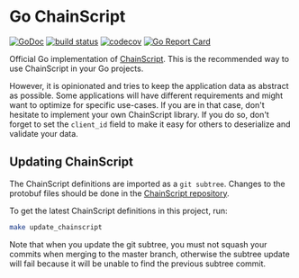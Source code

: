 # Go ChainScript

[![GoDoc](https://godoc.org/github.com/stratumn/go-chainscript?status.svg)](https://godoc.org/github.com/stratumn/go-chainscript)
[![build status](https://travis-ci.org/stratumn/go-chainscript.svg?branch=master)](https://travis-ci.org/stratumn/go-chainscript)
[![codecov](https://codecov.io/gh/stratumn/go-chainscript/branch/master/graph/badge.svg)](https://codecov.io/gh/stratumn/go-chainscript)
[![Go Report Card](https://goreportcard.com/badge/github.com/stratumn/go-chainscript)](https://goreportcard.com/report/github.com/stratumn/go-chainscript)

Official Go implementation of [ChainScript](https://github.com/stratumn/chainscript).
This is the recommended way to use ChainScript in your Go projects.

However, it is opinionated and tries to keep the application data as abstract
as possible. Some applications will have different requirements and might
want to optimize for specific use-cases. If you are in that case, don't
hesitate to implement your own ChainScript library.
If you do so, don't forget to set the `client_id` field to make it easy for
others to deserialize and validate your data.

## Updating ChainScript

The ChainScript definitions are imported as a `git subtree`.
Changes to the protobuf files should be done in the
[ChainScript repository](https://github.com/stratumn/chainscript).

To get the latest ChainScript definitions in this project, run:

```bash
make update_chainscript
```

Note that when you update the git subtree, you must not squash your commits
when merging to the master branch, otherwise the subtree update will fail
because it will be unable to find the previous subtree commit.
